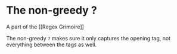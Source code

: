 # The non-greedy ?

A part of the [[Regex Grimoire]]

The non-greedy ```?``` makes sure it only captures the opening tag, not everything between the tags as well.
